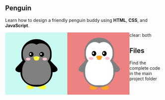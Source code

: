 ## Penguin
Learn how to design a friendly penguin buddy using __HTML__, __CSS__, and __JavaScript__.

<img align="left" width="200" height="200" src="https://github.com/cetienn01/Penguin/blob/master/img/penguin_1.png">
<img align="left" width="200" height="200" src="https://github.com/cetienn01/Penguin/blob/master/img/penguin_2.png">

clear: both 
## Files
Find the complete code in the main project folder
